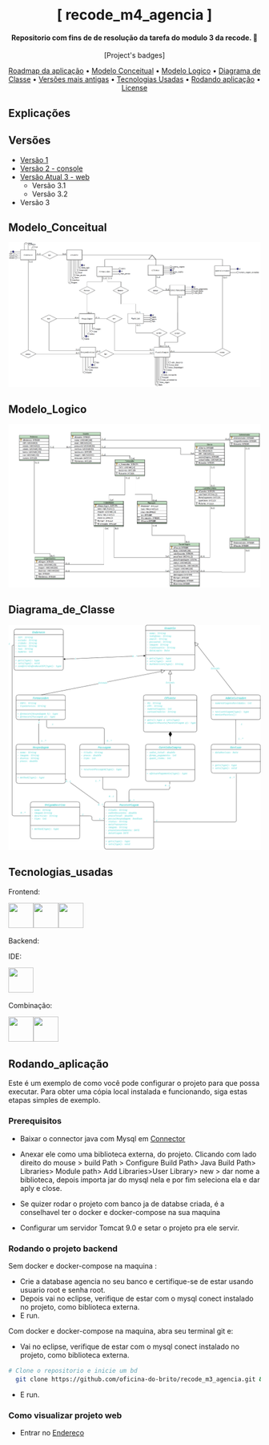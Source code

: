 <h1 align="center">
  <br>
  [ recode_m4_agencia ]
  <br>
</h1>

<h4 align="center">Repositorio com fins de de resolução da tarefa do modulo 3 da recode. 📑</h4>

<p align="center">
  [Project's badges]
</p>

<p align="center">
 <a href="https://github.com/oficina-do-brito/recode_m3_agencia/blob/main/modelagem/roadmap.png">Roadmap da aplicação</a> •
  <a href="#Modelo_Conceitual">Modelo Conceitual</a> •
  <a href="#Modelo_Logico">Modelo Logico</a> •
  <a href="#Diagrama_de_Classe">Diagrama de Classe</a> •
  <a href="#Versões">Versões mais antigas</a> •
  <a href="#Tecnologias_usadas">Tecnologias Usadas</a> •
   <a href="#Rodando_aplicação">Rodando aplicação</a> •
  <a href="https://github.com/oficina-do-brito/recode_m3_agencia/blob/main/LICENSE">License</a>
</p>

## Explicações


## Versões

- [Versão 1](https://github.com/oficina-do-brito/recode_m2_agencia)
- [Versão 2 - console](https://github.com/oficina-do-brito/recode_m3_agencia)
- [Versão Atual 3 - web](https://github.com/oficina-do-brito/recode_m4_agencia)
  - Versão 3.1
  - Versão 3.2
- Versão 3
## Modelo_Conceitual

<img src="https://github.com/oficina-do-brito/recode_m3_agencia/blob/main/modelagem/conceitual.jpg" />

## Modelo_Logico

<img src="https://github.com/oficina-do-brito/recode_m3_agencia/blob/main/modelagem/logico.jpg" />

## Diagrama_de_Classe

<img src="https://github.com/oficina-do-brito/recode_m3_agencia/blob/main/modelagem/diagrama_class.png" />


## Tecnologias_usadas

Frontend:

<img src="https://user-images.githubusercontent.com/25181517/192158954-f88b5814-d510-4564-b285-dff7d6400dad.png" width="50" height="50"><img src="https://user-images.githubusercontent.com/25181517/183898674-75a4a1b1-f960-4ea9-abcb-637170a00a75.png" width="50" height="50"><img src="https://user-images.githubusercontent.com/25181517/183898054-b3d693d4-dafb-4808-a509-bab54cf5de34.png" width="50" height="50">

Backend:

IDE: 

<img src="https://user-images.githubusercontent.com/25181517/192108892-6e9b5cdf-4e35-4a70-ad9a-801a93a07c1c.png" width="50" height="50">

Combinação: 

<img src="https://user-images.githubusercontent.com/25181517/117201156-9a724800-adec-11eb-9a9d-3cd0f67da4bc.png" width="50" height="50"><img src="https://user-images.githubusercontent.com/25181517/183896128-ec99105a-ec1a-4d85-b08b-1aa1620b2046.png" width="50" height="50">

## Rodando_aplicação

Este é um exemplo de como você pode configurar o projeto para que possa executar. Para obter uma cópia local instalada e funcionando, siga estas etapas simples de exemplo.

### Prerequisitos

- Baixar o connector java com Mysql em [Connector](https://dev.mysql.com/downloads/connector/j/)
- Anexar ele como uma biblioteca externa, do projeto. Clicando com lado direito do mouse > build Path > Configure Build Path> Java Build Path> Libraries> Module path> Add Libraries>User Library> new > dar nome a biblioteca, depois importa jar do mysql nela e por fim seleciona ela e dar aply e close.

- Se quizer rodar o projeto com banco ja de databse criada, é a conselhavel ter o docker e docker-compose na sua maquina
- Configurar um servidor Tomcat 9.0 e setar o projeto pra ele servir.

### Rodando o projeto backend

Sem docker e docker-compose na maquina :

- Crie a database agencia no seu banco e certifique-se de estar usando usuario root e senha root.
- Depois vai no eclipse, verifique de estar com o mysql conect instalado no projeto, como biblioteca externa.
- E run.

Com docker e docker-compose na maquina, abra seu terminal git e:

- Vai no eclipse, verifique de estar com o mysql conect instalado no projeto, como biblioteca externa.
```bash
# Clone o repositorio e inicie um bd
  git clone https://github.com/oficina-do-brito/recode_m3_agencia.git && cd recode_m3_agencia/backend/ && docker-compose up
```
- E run.


### Como visualizar projeto web

- Entrar no [Endereço](http://localhost:8080/)